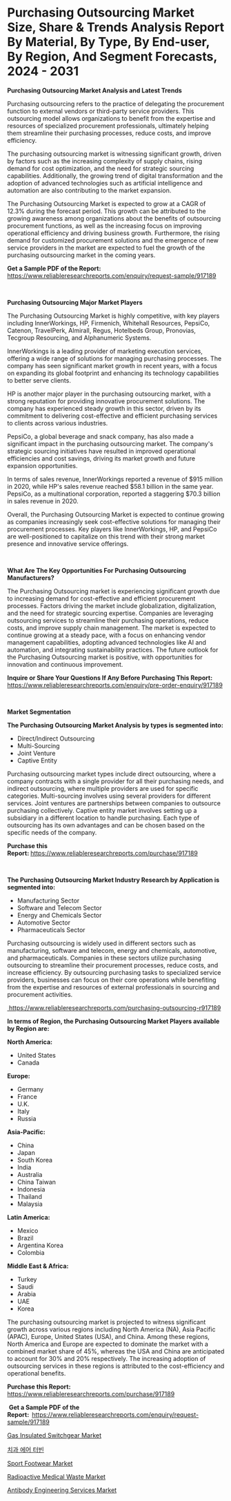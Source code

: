 <p><h1>Purchasing Outsourcing Market Size, Share & Trends Analysis Report By Material, By Type, By End-user, By Region, And Segment Forecasts, 2024 - 2031</h1></p><p><strong>Purchasing Outsourcing Market Analysis and Latest Trends</strong></p>
<p><p>Purchasing outsourcing refers to the practice of delegating the procurement function to external vendors or third-party service providers. This outsourcing model allows organizations to benefit from the expertise and resources of specialized procurement professionals, ultimately helping them streamline their purchasing processes, reduce costs, and improve efficiency.</p><p>The purchasing outsourcing market is witnessing significant growth, driven by factors such as the increasing complexity of supply chains, rising demand for cost optimization, and the need for strategic sourcing capabilities. Additionally, the growing trend of digital transformation and the adoption of advanced technologies such as artificial intelligence and automation are also contributing to the market expansion.</p><p>The Purchasing Outsourcing Market is expected to grow at a CAGR of 12.3% during the forecast period. This growth can be attributed to the growing awareness among organizations about the benefits of outsourcing procurement functions, as well as the increasing focus on improving operational efficiency and driving business growth. Furthermore, the rising demand for customized procurement solutions and the emergence of new service providers in the market are expected to fuel the growth of the purchasing outsourcing market in the coming years.</p></p>
<p><strong>Get a Sample PDF of the Report:&nbsp;</strong> <a href="https://www.reliableresearchreports.com/enquiry/request-sample/917189">https://www.reliableresearchreports.com/enquiry/request-sample/917189</a></p>
<p>&nbsp;</p>
<p><strong>Purchasing Outsourcing Major Market Players</strong></p>
<p><p>The Purchasing Outsourcing Market is highly competitive, with key players including InnerWorkings, HP, Firmenich, Whitehall Resources, PepsiCo, Catenon, TravelPerk, Almirall, Regus, Hotelbeds Group, Pronovias, Tecgroup Resourcing, and Alphanumeric Systems.</p><p>InnerWorkings is a leading provider of marketing execution services, offering a wide range of solutions for managing purchasing processes. The company has seen significant market growth in recent years, with a focus on expanding its global footprint and enhancing its technology capabilities to better serve clients.</p><p>HP is another major player in the purchasing outsourcing market, with a strong reputation for providing innovative procurement solutions. The company has experienced steady growth in this sector, driven by its commitment to delivering cost-effective and efficient purchasing services to clients across various industries.</p><p>PepsiCo, a global beverage and snack company, has also made a significant impact in the purchasing outsourcing market. The company's strategic sourcing initiatives have resulted in improved operational efficiencies and cost savings, driving its market growth and future expansion opportunities.</p><p>In terms of sales revenue, InnerWorkings reported a revenue of $915 million in 2020, while HP's sales revenue reached $58.1 billion in the same year. PepsiCo, as a multinational corporation, reported a staggering $70.3 billion in sales revenue in 2020.</p><p>Overall, the Purchasing Outsourcing Market is expected to continue growing as companies increasingly seek cost-effective solutions for managing their procurement processes. Key players like InnerWorkings, HP, and PepsiCo are well-positioned to capitalize on this trend with their strong market presence and innovative service offerings.</p></p>
<p>&nbsp;</p>
<p><strong>What Are The Key Opportunities For Purchasing Outsourcing Manufacturers?</strong></p>
<p><p>The Purchasing Outsourcing market is experiencing significant growth due to increasing demand for cost-effective and efficient procurement processes. Factors driving the market include globalization, digitalization, and the need for strategic sourcing expertise. Companies are leveraging outsourcing services to streamline their purchasing operations, reduce costs, and improve supply chain management. The market is expected to continue growing at a steady pace, with a focus on enhancing vendor management capabilities, adopting advanced technologies like AI and automation, and integrating sustainability practices. The future outlook for the Purchasing Outsourcing market is positive, with opportunities for innovation and continuous improvement.</p></p>
<p><strong>Inquire or Share Your Questions If Any Before Purchasing This Report:</strong> <a href="https://www.reliableresearchreports.com/enquiry/pre-order-enquiry/917189">https://www.reliableresearchreports.com/enquiry/pre-order-enquiry/917189</a></p>
<p>&nbsp;</p>
<p><strong>Market Segmentation</strong></p>
<p><strong>The Purchasing Outsourcing Market Analysis by types is segmented into:</strong></p>
<p><ul><li>Direct/Indirect Outsourcing</li><li>Multi-Sourcing</li><li>Joint Venture</li><li>Captive Entity</li></ul></p>
<p><p>Purchasing outsourcing market types include direct outsourcing, where a company contracts with a single provider for all their purchasing needs, and indirect outsourcing, where multiple providers are used for specific categories. Multi-sourcing involves using several providers for different services. Joint ventures are partnerships between companies to outsource purchasing collectively. Captive entity market involves setting up a subsidiary in a different location to handle purchasing. Each type of outsourcing has its own advantages and can be chosen based on the specific needs of the company.</p></p>
<p><strong>Purchase this Report:&nbsp;</strong><a href="https://www.reliableresearchreports.com/purchase/917189">https://www.reliableresearchreports.com/purchase/917189</a></p>
<p>&nbsp;</p>
<p><strong>The Purchasing Outsourcing Market Industry Research by Application is segmented into:</strong></p>
<p><ul><li>Manufacturing Sector</li><li>Software and Telecom Sector</li><li>Energy and Chemicals Sector</li><li>Automotive Sector</li><li>Pharmaceuticals Sector</li></ul></p>
<p><p>Purchasing outsourcing is widely used in different sectors such as manufacturing, software and telecom, energy and chemicals, automotive, and pharmaceuticals. Companies in these sectors utilize purchasing outsourcing to streamline their procurement processes, reduce costs, and increase efficiency. By outsourcing purchasing tasks to specialized service providers, businesses can focus on their core operations while benefiting from the expertise and resources of external professionals in sourcing and procurement activities.</p></p>
<p><a href="https://www.reliableresearchreports.com/purchasing-outsourcing-r917189">&nbsp;https://www.reliableresearchreports.com/purchasing-outsourcing-r917189</a></p>
<p><strong>In terms of Region, the Purchasing Outsourcing Market Players available by Region are:</strong></p>
<p>
    <p> <strong> North America: </strong>
        <ul>
            <li>United States</li>
            <li>Canada</li>
        </ul>
        </p> 
    <p> <strong> Europe: </strong>
        <ul>
            <li>Germany</li>
            <li>France</li>
            <li>U.K.</li>
            <li>Italy</li>
            <li>Russia</li>
        </ul>
        </p> 
    <p> <strong> Asia-Pacific: </strong>
        <ul>
            <li>China</li>
            <li>Japan</li>
            <li>South Korea</li>
            <li>India</li>
            <li>Australia</li>
            <li>China Taiwan</li>
            <li>Indonesia</li>
            <li>Thailand</li>
            <li>Malaysia</li>
        </ul>
        </p> 
    <p> <strong> Latin America: </strong>
        <ul>
            <li>Mexico</li>
            <li>Brazil</li>
            <li>Argentina Korea</li>
            <li>Colombia</li>
        </ul>
        </p> 
    <p> <strong> Middle East & Africa: </strong>
        <ul>
            <li>Turkey</li>
            <li>Saudi</li>
            <li>Arabia</li>
            <li>UAE</li>
            <li>Korea</li>
        </ul>
    </p>
    </p>
<p><p>The purchasing outsourcing market is projected to witness significant growth across various regions including North America (NA), Asia Pacific (APAC), Europe, United States (USA), and China. Among these regions, North America and Europe are expected to dominate the market with a combined market share of 45%, whereas the USA and China are anticipated to account for 30% and 20% respectively. The increasing adoption of outsourcing services in these regions is attributed to the cost-efficiency and operational benefits.</p></p>
<p><strong>Purchase this Report: </strong><a href="https://www.reliableresearchreports.com/purchase/917189">https://www.reliableresearchreports.com/purchase/917189</a></p>
<p>&nbsp;<strong>Get a Sample PDF of the Report:&nbsp;&nbsp;</strong><a href="https://www.reliableresearchreports.com/enquiry/request-sample/917189">https://www.reliableresearchreports.com/enquiry/request-sample/917189</a></p>
<p><strong></strong></p>
<p><p><a href="https://www.linkedin.com/pulse/gas-insulated-switchgear-market-competitive-analysis-dxwlc">Gas Insulated Switchgear Market</a></p><p><a href="https://github.com/bunxhcci35271755/Market-Research-Report-List-2/blob/main/970190050313.md">치과 에어 터빈</a></p><p><a href="https://www.linkedin.com/pulse/sport-footwear-market-analysis-sze-forecasted-period-from-04pqf?trackingId=IMrTyOdlfUwISUBF5%2Frwww%3D%3D">Sport Footwear Market</a></p><p><a href="https://github.com/jaidynmorantestelletmjzya/Market-Research-Report-List-2/blob/main/radioactive-medical-waste-market.md">Radioactive Medical Waste Market</a></p><p><a href="https://github.com/ruddyyedelwadw/Market-Research-Report-List-2/blob/main/antibody-engineering-services-market.md">Antibody Engineering Services Market</a></p></p>
